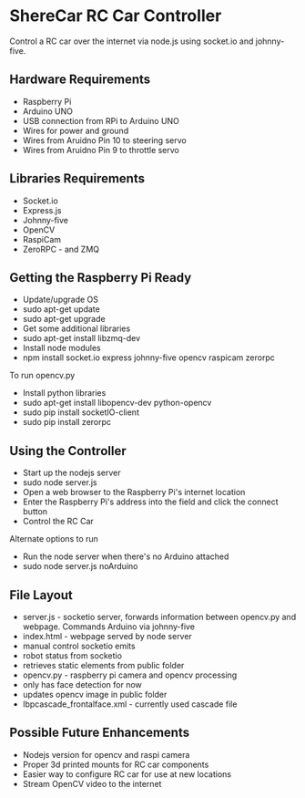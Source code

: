 ShereCar RC Car Controller
====================

Control a RC car over the internet via node.js using socket.io and johnny-five.

Hardware Requirements
----------------------
* Raspberry Pi
* Arduino UNO
* USB connection from RPi to Arduino UNO
* Wires for power and ground
* Wires from Aruidno Pin 10 to steering servo
* Wires from Aruidno Pin 9 to throttle servo

Libraries Requirements
---------------------
* Socket.io
* Express.js
* Johnny-five
* OpenCV
* RaspiCam
* ZeroRPC - and ZMQ

Getting the Raspberry Pi Ready
------------------------------
* Update/upgrade OS
 * sudo apt-get update
 * sudo apt-get upgrade
* Get some additional libraries
 * sudo apt-get install libzmq-dev
* Install node modules
 * npm install socket.io express johnny-five opencv raspicam zerorpc

To run opencv.py
* Install python libraries
 * sudo apt-get install libopencv-dev python-opencv
 * sudo pip install socketIO-client
 * sudo pip install zerorpc


Using the Controller
-------------------
* Start up the nodejs server
 * sudo node server.js
* Open a web browser to the Raspberry Pi's internet location
* Enter the Raspberry Pi's address into the field and click the connect button
* Control the RC Car

Alternate options to run
* Run the node server when there's no Arduino attached
 * sudo node server.js noArduino
 
File Layout
-----------
* server.js - socketio server, forwards information between opencv.py and webpage. Commands Arduino via johnny-five
* index.html - webpage served by node server
 * manual control socketio emits
 * robot status from socketio
 * retrieves static elements from public folder
* opencv.py - raspberry pi camera and opencv processing
 * only has face detection for now
 * updates opencv image in public folder
* lbpcascade_frontalface.xml - currently used cascade file

Possible Future Enhancements
----------------------------
* Nodejs version for opencv and raspi camera
* Proper 3d printed mounts for RC car components
* Easier way to configure RC car for use at new locations
* Stream OpenCV video to the internet
